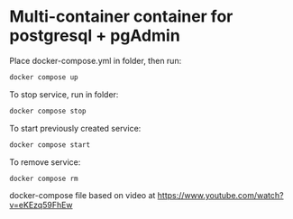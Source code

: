 # Multi-container container for postgresql + pgAdmin

Place docker-compose.yml in folder, then run:

```bash
docker compose up
```

To stop service, run in folder:

```bash
docker compose stop
```

To start previously created service:

```bash
docker compose start
```

To remove service:

```bash
docker compose rm
```

docker-compose file based on video at <https://www.youtube.com/watch?v=eKEzq59FhEw>
